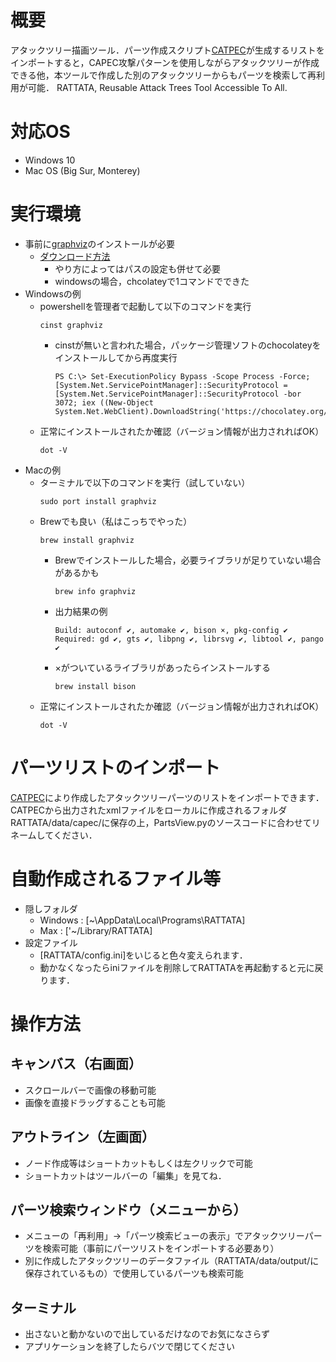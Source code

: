 # 概要
アタックツリー描画ツール．パーツ作成スクリプト[CATPEC](https://github.com/RATTATAlab/CATPEC)が生成するリストをインポートすると，CAPEC攻撃パターンを使用しながらアタックツリーが作成できる他，本ツールで作成した別のアタックツリーからもパーツを検索して再利用が可能．
RATTATA, Reusable Attack Trees Tool Accessible To All.

# 対応OS
- Windows 10
- Mac OS (Big Sur, Monterey)

# 実行環境
- 事前に[graphviz](https://graphviz.org)のインストールが必要
    - [ダウンロード方法](https://graphviz.org/download/)
        - やり方によってはパスの設定も併せて必要
        - windowsの場合，chcolateyで1コマンドでできた
- Windowsの例
    - powershellを管理者で起動して以下のコマンドを実行
        ```
        cinst graphviz
        ```
        - cinstが無いと言われた場合，パッケージ管理ソフトのchocolateyをインストールしてから再度実行
            ```
            PS C:\> Set-ExecutionPolicy Bypass -Scope Process -Force; [System.Net.ServicePointManager]::SecurityProtocol = [System.Net.ServicePointManager]::SecurityProtocol -bor 3072; iex ((New-Object System.Net.WebClient).DownloadString('https://chocolatey.org/install.ps1'))
            ```
    - 正常にインストールされたか確認（バージョン情報が出力されればOK）
        ```
        dot -V
        ```
- Macの例
    - ターミナルで以下のコマンドを実行（試していない）
        ```
        sudo port install graphviz
        ```
    - Brewでも良い（私はこっちでやった）
        ```
        brew install graphviz
        ```
        - Brewでインストールした場合，必要ライブラリが足りていない場合があるかも
            ```
            brew info graphviz
            ```
        - 出力結果の例
            ```
            Build: autoconf ✔, automake ✔, bison ×, pkg-config ✔
            Required: gd ✔, gts ✔, libpng ✔, librsvg ✔, libtool ✔, pango ✔
            ```
        - ×がついているライブラリがあったらインストールする
            ```
            brew install bison
            ```
    - 正常にインストールされたか確認（バージョン情報が出力されればOK）
        ```
        dot -V
        ```

# パーツリストのインポート
[CATPEC](https://github.com/RATTATAlab/CATPEC)により作成したアタックツリーパーツのリストをインポートできます．
CATPECから出力されたxmlファイルをローカルに作成されるフォルダRATTATA/data/capec/に保存の上，PartsView.pyのソースコードに合わせてリネームしてください．

# 自動作成されるファイル等
- 隠しフォルダ
    - Windows : [~\AppData\Local\Programs\RATTATA]
    - Max : ['~/Library/RATTATA]
- 設定ファイル
    - [RATTATA/config.ini]をいじると色々変えられます．
    - 動かなくなったらiniファイルを削除してRATTATAを再起動すると元に戻ります．

# 操作方法
## キャンバス（右画面）
- スクロールバーで画像の移動可能
- 画像を直接ドラッグすることも可能

## アウトライン（左画面）
- ノード作成等はショートカットもしくは左クリックで可能
- ショートカットはツールバーの「編集」を見てね．

## パーツ検索ウィンドウ（メニューから）
- メニューの「再利用」->「パーツ検索ビューの表示」でアタックツリーパーツを検索可能（事前にパーツリストをインポートする必要あり）
- 別に作成したアタックツリーのデータファイル（RATTATA/data/output/に保存されているもの）で使用しているパーツも検索可能

## ターミナル
- 出さないと動かないので出しているだけなのでお気になさらず
- アプリケーションを終了したらバツで閉じてください
